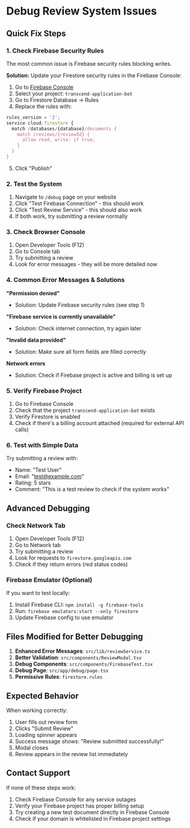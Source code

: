 # Debug Review System Issues

## Quick Fix Steps

### 1. Check Firebase Security Rules
The most common issue is Firebase security rules blocking writes. 

**Solution:** Update your Firestore security rules in the Firebase Console:

1. Go to [Firebase Console](https://console.firebase.google.com/)
2. Select your project: `transcend-application-bot`
3. Go to Firestore Database → Rules
4. Replace the rules with:

```javascript
rules_version = '2';
service cloud.firestore {
  match /databases/{database}/documents {
    match /reviews/{reviewId} {
      allow read, write: if true;
    }
  }
}
```

5. Click "Publish"

### 2. Test the System
1. Navigate to `/debug` page on your website
2. Click "Test Firebase Connection" - this should work
3. Click "Test Review Service" - this should also work
4. If both work, try submitting a review normally

### 3. Check Browser Console
1. Open Developer Tools (F12)
2. Go to Console tab
3. Try submitting a review
4. Look for error messages - they will be more detailed now

### 4. Common Error Messages & Solutions

**"Permission denied"**
- Solution: Update Firebase security rules (see step 1)

**"Firebase service is currently unavailable"**
- Solution: Check internet connection, try again later

**"Invalid data provided"**
- Solution: Make sure all form fields are filled correctly

**Network errors**
- Solution: Check if Firebase project is active and billing is set up

### 5. Verify Firebase Project
1. Go to Firebase Console
2. Check that the project `transcend-application-bot` exists
3. Verify Firestore is enabled
4. Check if there's a billing account attached (required for external API calls)

### 6. Test with Simple Data
Try submitting a review with:
- Name: "Test User"
- Email: "test@example.com" 
- Rating: 5 stars
- Comment: "This is a test review to check if the system works"

## Advanced Debugging

### Check Network Tab
1. Open Developer Tools (F12)
2. Go to Network tab
3. Try submitting a review
4. Look for requests to `firestore.googleapis.com`
5. Check if they return errors (red status codes)

### Firebase Emulator (Optional)
If you want to test locally:
1. Install Firebase CLI: `npm install -g firebase-tools`
2. Run: `firebase emulators:start --only firestore`
3. Update Firebase config to use emulator

## Files Modified for Better Debugging

1. **Enhanced Error Messages**: `src/lib/reviewService.ts`
2. **Better Validation**: `src/components/ReviewModal.tsx`
3. **Debug Components**: `src/components/FirebaseTest.tsx`
4. **Debug Page**: `src/app/debug/page.tsx`
5. **Permissive Rules**: `firestore.rules`

## Expected Behavior

When working correctly:
1. User fills out review form
2. Clicks "Submit Review"
3. Loading spinner appears
4. Success message shows: "Review submitted successfully!"
5. Modal closes
6. Review appears in the review list immediately

## Contact Support

If none of these steps work:
1. Check Firebase Console for any service outages
2. Verify your Firebase project has proper billing setup
3. Try creating a new test document directly in Firebase Console
4. Check if your domain is whitelisted in Firebase project settings